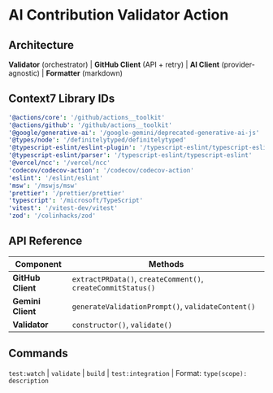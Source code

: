 # AI Contribution Validator Action

## Architecture

**Validator** (orchestrator) | **GitHub Client** (API + retry) | **AI Client** (provider-agnostic) |
**Formatter** (markdown)

## Context7 Library IDs

```yaml
'@actions/core': '/github/actions__toolkit'
'@actions/github': '/github/actions__toolkit'
'@google/generative-ai': '/google-gemini/deprecated-generative-ai-js'
'@types/node': '/definitelytyped/definitelytyped'
'@typescript-eslint/eslint-plugin': '/typescript-eslint/typescript-eslint'
'@typescript-eslint/parser': '/typescript-eslint/typescript-eslint'
'@vercel/ncc': '/vercel/ncc'
'codecov/codecov-action': '/codecov/codecov-action'
'eslint': '/eslint/eslint'
'msw': '/mswjs/msw'
'prettier': '/prettier/prettier'
'typescript': '/microsoft/TypeScript'
'vitest': '/vitest-dev/vitest'
'zod': '/colinhacks/zod'
```

## API Reference

| Component         | Methods                                                      |
| ----------------- | ------------------------------------------------------------ |
| **GitHub Client** | `extractPRData()`, `createComment()`, `createCommitStatus()` |
| **Gemini Client** | `generateValidationPrompt()`, `validateContent()`            |
| **Validator**     | `constructor()`, `validate()`                                |

## Commands

`test:watch` | `validate` | `build` | `test:integration` | Format: `type(scope): description`
